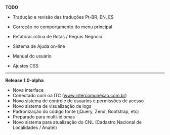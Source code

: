**TODO**

* Tradução e revisão das traduções Pt-BR, EN, ES

* Correção no comportamento do menu principal
* Refatorar rotina de Rotas / Regras Negócio
* Sistema de Ajuda on-line
* Manual do usuário
* Ajustes CSS 
---------------------------------
**Release 1.0-alpha**
* Nova interface
* Conectado com oa ITC  (www.intercomunexao.com.br)
* Novo sistema de controle de usuarios e permissões de acesso
* Novo sistema de visualização de logs
* Padronização do código fonte (jQuery, Zend, Bootstrap, etc)
* Preparado para multi-idiomas
* Novo sistema para atualização do CNL (Cadastro Nacional de Localidades / Anatel)